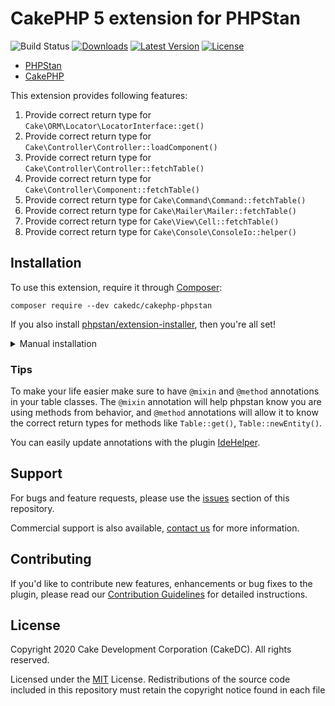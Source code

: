 # CakePHP 5 extension for PHPStan

![Build Status](https://github.com/CakeDC/cakephp-phpstan/actions/workflows/ci.yml/badge.svg)
[![Downloads](https://poser.pugx.org/CakeDC/cakephp-phpstan/d/total.png)](https://packagist.org/packages/CakeDC/cakephp-phpstan)
[![Latest Version](https://poser.pugx.org/CakeDC/cakephp-phpstan/v/stable.png)](https://packagist.org/packages/CakeDC/cakephp-phpstan)
[![License](https://poser.pugx.org/CakeDC/cakephp-phpstan/license.svg)](LICENSE.txt)

* [PHPStan](https://phpstan.org/)
* [CakePHP](https://cakephp.org/)

This extension provides following features:

1. Provide correct return type for `Cake\ORM\Locator\LocatorInterface::get()`
1. Provide correct return type for `Cake\Controller\Controller::loadComponent()`
1. Provide correct return type for `Cake\Controller\Controller::fetchTable()`
1. Provide correct return type for `Cake\Controller\Component::fetchTable()`
1. Provide correct return type for `Cake\Command\Command::fetchTable()`
1. Provide correct return type for `Cake\Mailer\Mailer::fetchTable()`
1. Provide correct return type for `Cake\View\Cell::fetchTable()`
1. Provide correct return type for `Cake\Console\ConsoleIo::helper()`

## Installation

To use this extension, require it through [Composer](https://getcomposer.org/):

```
composer require --dev cakedc/cakephp-phpstan
```


If you also install [phpstan/extension-installer](https://github.com/phpstan/extension-installer), then you're all set!

<details>
    <summary>Manual installation</summary>

If you don't want to use `phpstan/extension-installer`, include `extension.neon` in your project's PHPStan config:
```
includes:
    - vendor/cakedc/cakephp-phpstan/extension.neon
```

</details>

### Tips
To make your life easier make sure to have `@mixin` and `@method` annotations in your table classes.
The `@mixin` annotation will help phpstan know you are using methods from behavior, and `@method` annotations
will allow it to know the correct return types for methods like `Table::get()`, `Table::newEntity()`.

You can easily update annotations with the plugin [IdeHelper](https://github.com/dereuromark/cakephp-ide-helper).

Support
-------

For bugs and feature requests, please use the [issues](https://github.com/CakeDC/cakephp-phpstan/issues) section of this repository.

Commercial support is also available, [contact us](https://www.cakedc.com/contact) for more information.

Contributing
------------

If you'd like to contribute new features, enhancements or bug fixes to the plugin, please read our [Contribution Guidelines](https://www.cakedc.com/contribution-guidelines) for detailed instructions.

License
-------

Copyright 2020 Cake Development Corporation (CakeDC). All rights reserved.

Licensed under the [MIT](http://www.opensource.org/licenses/mit-license.php) License. Redistributions of the source code included in this repository must retain the copyright notice found in each file
